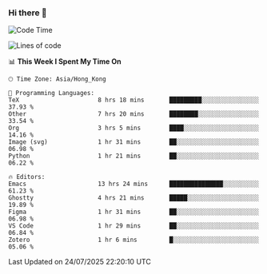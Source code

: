 ### Hi there 👋

<!--
**nicehiro/nicehiro** is a ✨ _special_ ✨ repository because its `README.md` (this file) appears on your GitHub profile.

Here are some ideas to get you started:

- 🔭 I’m currently working on ...
- 🌱 I’m currently learning ...
- 👯 I’m looking to collaborate on ...
- 🤔 I’m looking for help with ...
- 💬 Ask me about ...
- 📫 How to reach me: ...
- 😄 Pronouns: ...
- ⚡ Fun fact: ...
-->

<!--START_SECTION:waka-->
![Code Time](http://img.shields.io/badge/Code%20Time-837%20hrs%2020%20mins-blue)

![Lines of code](https://img.shields.io/badge/From%20Hello%20World%20I%27ve%20Written-1.7%20million%20lines%20of%20code-blue)

📊 **This Week I Spent My Time On** 

```text
🕑︎ Time Zone: Asia/Hong_Kong

💬 Programming Languages: 
TeX                      8 hrs 18 mins       █████████░░░░░░░░░░░░░░░░   37.93 % 
Other                    7 hrs 20 mins       ████████░░░░░░░░░░░░░░░░░   33.54 % 
Org                      3 hrs 5 mins        ████░░░░░░░░░░░░░░░░░░░░░   14.16 % 
Image (svg)              1 hr 31 mins        ██░░░░░░░░░░░░░░░░░░░░░░░   06.98 % 
Python                   1 hr 21 mins        ██░░░░░░░░░░░░░░░░░░░░░░░   06.22 % 

🔥 Editors: 
Emacs                    13 hrs 24 mins      ███████████████░░░░░░░░░░   61.23 % 
Ghostty                  4 hrs 21 mins       █████░░░░░░░░░░░░░░░░░░░░   19.89 % 
Figma                    1 hr 31 mins        ██░░░░░░░░░░░░░░░░░░░░░░░   06.98 % 
VS Code                  1 hr 29 mins        ██░░░░░░░░░░░░░░░░░░░░░░░   06.84 % 
Zotero                   1 hr 6 mins         █░░░░░░░░░░░░░░░░░░░░░░░░   05.06 % 
```


 Last Updated on 24/07/2025 22:20:10 UTC
<!--END_SECTION:waka-->
